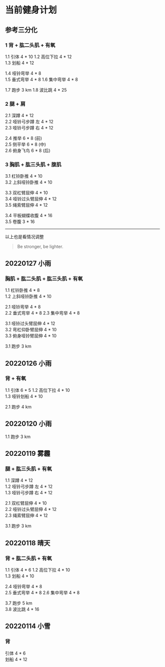 # 当前健身计划   

## 参考三分化

### 1 背 + 肱二头肌 + 有氧  
1.1 引体 4 * 10 
1.2 高位下拉 4 * 12  
1.3 划船 4 * 12  

1.4 哑铃弯举 4 * 8  
1.5 垂式弯举 4 * 8 
1.6 集中弯举 4 * 8

1.7 跑步 3 km
1.8 波比跳 4 * 25

### 2 腿 + 肩
2.1 深蹲 4 * 12  
2.2 哑铃弓步蹲 左 4 * 12  
2.3 哑铃弓步蹲 右 4 * 12  
 
2.4 推举  6 * 8 (前)   
2.5 侧平举  6 * 8 (中)  
2.6 俯身飞鸟  6 * 8 (后)   

### 3 胸肌 + 肱三头肌 + 腹肌
3.1 杠铃卧推 4 * 10    
3.2 上斜哑铃卧推 4 * 10

3.3 双杠臂屈伸 4 * 10  
3.4 哑铃过头臂屈伸 4 * 12  
3.5 绳索臂屈伸 4 * 12  

3.4 平板蝴蝶收腹 4 * 16  
3.5 卷腹 3 * 16


---
以上也是看情况调整
> Be stronger, be lighter.

## 20220127 小雨

### 胸肌 + 肱二头肌 + 肱三头肌 + 有氧  
1.1 杠铃卧推 4 * 8    
1.2 上斜哑铃卧推 4 * 10 

2.1 哑铃弯举 4 * 8  
2.2 垂式弯举 4 * 8 
2.3 集中弯举 4 * 8

3.1 哑铃过头臂屈伸 4 * 12  
3.2 弯杠仰卧臂屈伸 4 * 10  
3.3 俯身哑铃臂屈伸 4 * 10  

3.1 跑步 3 km


## 20220126 小雨

### 背 + 有氧 
1.1 引体 6 * 5 
1.2 高位下拉 4 * 10  
1.3 哑铃划船 4 * 10  

2.1 跑步 4 km


## 20220120 小雨
1.1 跑步 3 km  


## 20220119 雾霾

### 腿 + 肱三头肌 + 有氧  
1.1 深蹲 4 * 12  
1.2 哑铃弓步蹲 左 4 * 12  
1.3 哑铃弓步蹲 右 4 * 12  

2.1 双杠臂屈伸 4 * 10  
2.2 哑铃过头臂屈伸 4 * 12  
2.3 绳索臂屈伸 4 * 12 

3.1 跑步 3 km


## 20220118 晴天

### 背 + 肱二头肌 + 有氧 
1.1 引体 4 * 6 
1.2 高位下拉 4 * 10  
1.3 划船 4 * 10  

2.4 哑铃弯举 4 * 8  
2.5 垂式弯举 4 * 8 
2.6 集中弯举 4 * 8

3.7 跑步 5 km  
3.8 波比跳 4 * 16


## 20220114 小雪

### 背
引体 4 * 6   
划船 4 * 12  
